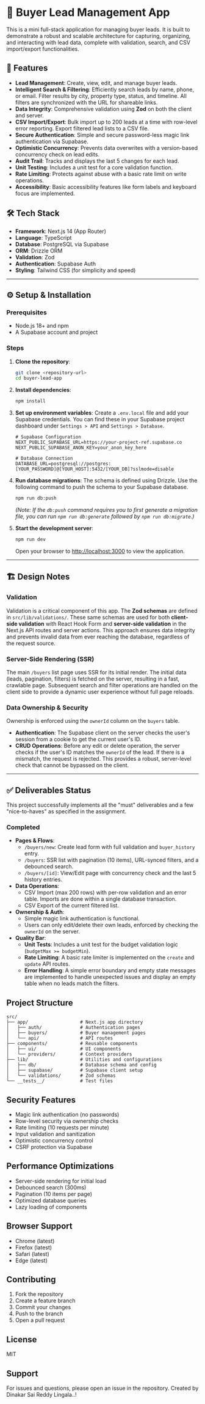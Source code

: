 # 📝 Buyer Lead Management App

This is a mini full-stack application for managing buyer leads. It is built to demonstrate a robust and scalable architecture for capturing, organizing, and interacting with lead data, complete with validation, search, and CSV import/export functionalities.

## 🚀 Features

  * **Lead Management**: Create, view, edit, and manage buyer leads.
  * **Intelligent Search & Filtering**: Efficiently search leads by name, phone, or email. Filter results by city, property type, status, and timeline. All filters are synchronized with the URL for shareable links.
  * **Data Integrity**: Comprehensive validation using **Zod** on both the client and server.
  * **CSV Import/Export**: Bulk import up to 200 leads at a time with row-level error reporting. Export filtered lead lists to a CSV file.
  * **Secure Authentication**: Simple and secure password-less magic link authentication via Supabase.
  * **Optimistic Concurrency**: Prevents data overwrites with a version-based concurrency check on lead edits.
  * **Audit Trail**: Tracks and displays the last 5 changes for each lead.
  * **Unit Testing**: Includes a unit test for a core validation function.
  * **Rate Limiting**: Protects against abuse with a basic rate limit on write operations.
  * **Accessibility**: Basic accessibility features like form labels and keyboard focus are implemented.

## 🛠️ Tech Stack

  * **Framework**: Next.js 14 (App Router)
  * **Language**: TypeScript
  * **Database**: PostgreSQL via Supabase
  * **ORM**: Drizzle ORM
  * **Validation**: Zod
  * **Authentication**: Supabase Auth
  * **Styling**: Tailwind CSS (for simplicity and speed)

-----

## ⚙️ Setup & Installation

### Prerequisites

  * Node.js 18+ and npm
  * A Supabase account and project

### Steps

1.  **Clone the repository**:

    ```bash
    git clone <repository-url>
    cd buyer-lead-app
    ```

2.  **Install dependencies**:

    ```bash
    npm install
    ```

3.  **Set up environment variables**:
    Create a `.env.local` file and add your Supabase credentials. You can find these in your Supabase project dashboard under `Settings > API` and `Settings > Database`.

    ```env
    # Supabase Configuration
    NEXT_PUBLIC_SUPABASE_URL=https://your-project-ref.supabase.co
    NEXT_PUBLIC_SUPABASE_ANON_KEY=your_anon_key_here

    # Database Connection
    DATABASE_URL=postgresql://postgres:[YOUR_PASSWORD]@[YOUR_HOST]:5432/[YOUR_DB]?sslmode=disable
    ```

4.  **Run database migrations**:
    The schema is defined using Drizzle. Use the following command to push the schema to your Supabase database.

    ```bash
    npm run db:push
    ```

    *(Note: If the `db:push` command requires you to first generate a migration file, you can run `npm run db:generate` followed by `npm run db:migrate`.)*

5.  **Start the development server**:

    ```bash
    npm run dev
    ```

    Open your browser to [http://localhost:3000](https://www.google.com/search?q=http://localhost:3000) to view the application.

-----

## 🏗️ Design Notes

### Validation

Validation is a critical component of this app. The **Zod schemas** are defined in `src/lib/validations/`. These same schemas are used for both **client-side validation** with React Hook Form and **server-side validation** in the Next.js API routes and server actions. This approach ensures data integrity and prevents invalid data from ever reaching the database, regardless of the request source.

### Server-Side Rendering (SSR)

The main `/buyers` list page uses SSR for its initial render. The initial data (leads, pagination, filters) is fetched on the server, resulting in a fast, crawlable page. Subsequent search and filter operations are handled on the client side to provide a dynamic user experience without full page reloads.

### Data Ownership & Security

Ownership is enforced using the `ownerId` column on the `buyers` table.

  * **Authentication**: The Supabase client on the server checks the user's session from a cookie to get the current user's ID.
  * **CRUD Operations**: Before any edit or delete operation, the server checks if the user's ID matches the `ownerId` of the lead. If there is a mismatch, the request is rejected. This provides a robust, server-level check that cannot be bypassed on the client.

-----

## ✅ Deliverables Status

This project successfully implements all the "must" deliverables and a few "nice-to-haves" as specified in the assignment.

### **Completed**

  * **Pages & Flows**:
      * `/buyers/new`: Create lead form with full validation and `buyer_history` entry.
      * `/buyers`: SSR list with pagination (10 items), URL-synced filters, and a debounced search.
      * `/buyers/[id]`: View/Edit page with concurrency check and the last 5 history entries.
  * **Data Operations**:
      * CSV Import (max 200 rows) with per-row validation and an error table. Imports are done within a single database transaction.
      * CSV Export of the current filtered list.
  * **Ownership & Auth**:
      * Simple magic link authentication is functional.
      * Users can only edit/delete their own leads, enforced by checking the `ownerId` on the server.
  * **Quality Bar**:
      * **Unit Tests**: Includes a unit test for the budget validation logic (`budgetMax >= budgetMin`).
      * **Rate Limiting**: A basic rate limiter is implemented on the `create` and `update` API routes.
      * **Error Handling**: A simple error boundary and empty state messages are implemented to handle unexpected issues and display an empty table when no leads match the filters.


## Project Structure

```
src/
├── app/                   # Next.js app directory
│   ├── auth/              # Authentication pages
│   ├── buyers/            # Buyer management pages
│   └── api/               # API routes
├── components/            # Reusable components
│   ├── ui/                # UI components
│   └── providers/         # Context providers
├── lib/                   # Utilities and configurations
│   ├── db/                # Database schema and config
│   ├── supabase/          # Supabase client setup
│   └── validations/       # Zod schemas
└── __tests__/             # Test files
```


## Security Features

- Magic link authentication (no passwords)
- Row-level security via ownership checks
- Rate limiting (10 requests per minute)
- Input validation and sanitization
- Optimistic concurrency control
- CSRF protection via Supabase

## Performance Optimizations

- Server-side rendering for initial load
- Debounced search (300ms)
- Pagination (10 items per page)
- Optimized database queries
- Lazy loading of components

## Browser Support

- Chrome (latest)
- Firefox (latest)
- Safari (latest)
- Edge (latest)

## Contributing

1. Fork the repository
2. Create a feature branch
3. Commit your changes
4. Push to the branch
5. Open a pull request

## License

MIT

## Support

For issues and questions, please open an issue in the repository.
Created by Dinakar Sai Reddy Lingala..!
